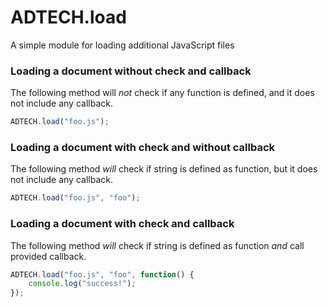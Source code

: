 # ADTECH.load
A simple module for loading additional JavaScript files

### Loading a document without check and callback
The following method will *not* check if any function is defined, and it does not include any callback.

```javascript
ADTECH.load("foo.js");
```

### Loading a document with check and without callback
The following method *will* check if string is defined as function, but it does not include any callback.

```javascript
ADTECH.load("foo.js", "foo");
```

### Loading a document with check and callback
The following method *will* check if string is defined as function *and* call provided callback.

```javascript
ADTECH.load("foo.js", "foo", function() {
    console.log("success!");
});
```
